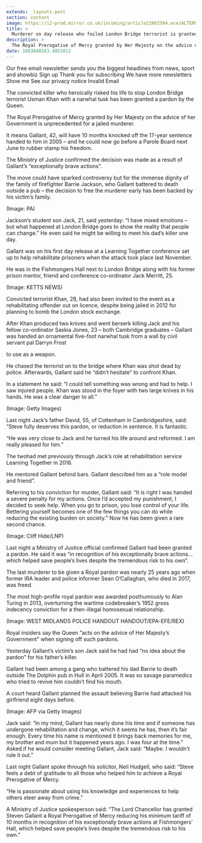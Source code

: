 ```yaml
--- 
extends: _layouts.post 
section: content 
image: https://i2-prod.mirror.co.uk/incoming/article22862504.ece/ALTERNATES/s1200/0_Incident-on-London-Bridge.jpg 
title: > 
  Murderer on day release who foiled London Bridge terrorist is granted sentence cut by Queen 
description: > 
  The Royal Prerogative of Mercy granted by Her Majesty on the advice of her Government is unprecedented for a jailed murderer.He was in the Fishmongers Hall next to London Bridge along with his former prison mentor, friend and conference co-ordinator Jack Merritt, 25.The last murderer to be given a Royal pardon was nearly 25 years ago when former IRA leader and police informer Sean O’Callaghan, who died in 2017, was freed.The most high-profile royal pardon was awarded posthumously to Alan Turing in 2013, overturning the wartime codebreaker’s 1952 gross indecency conviction for a then-illegal homosexual relationship.I was four at the time.” Asked if he would consider meeting Gallant, Jack said: “Maybe. 
date: 1603048163.4852812 
--- 
```

Our free email newsletter sends you the biggest headlines from news, sport and showbiz Sign up Thank you for subscribing We have more newsletters Show me See our privacy notice Invalid Email

The convicted killer who heroically risked his life to stop London Bridge terrorist Usman Khan with a ­narwhal tusk has been granted a pardon by the Queen.

The Royal Prerogative of Mercy granted by Her Majesty on the advice of her Government is unprecedented for a jailed murderer.

It means Gallant, 42, will have 10 months knocked off the 17-year sentence handed to him in 2005 – and he could now go before a Parole Board next June to rubber stamp his freedom.

The Ministry of Justice confirmed the decision was made as a result of Gallant’s “exceptionally brave actions”.

The move could have sparked controversy but for the immense dignity of the family of firefighter Barrie Jackson, who Gallant battered to death outside a pub – the decision to free the murderer early has been backed by his victim’s family.

(Image: PA)

Jackson’s student son Jack, 21, said yesterday: “I have mixed emotions – but what happened at London Bridge goes to show the reality that people can change.” He even said he might be willing to meet his dad’s killer one day.

Gallant was on his first day release at a Learning Together conference set up to help rehabilitate prisoners when the attack took place last November.

He was in the Fishmongers Hall next to London Bridge along with his former prison mentor, friend and conference co-ordinator Jack Merritt, 25.

(Image: KETTS NEWS)

Convicted terrorist Khan, 28, had also been invited to the event as a rehabilitating offender out on licence, despite being jailed in 2012 for planning to bomb the London stock exchange.

After Khan produced two knives and went berserk killing Jack and his fellow co-ordinator Saskia Jones, 23 – both Cambridge graduates – Gallant was handed an ornamental five-foot narwhal tusk from a wall by civil servant pal Darryn Frost

to use as a weapon.

He chased the terrorist on to the bridge where Khan was shot dead by police. Afterwards, Gallant said he “didn’t hesitate” to confront Khan.

In a statement he said: “I could tell something was wrong and had to help. I saw injured people. Khan was stood in the foyer with two large knives in his hands. He was a clear danger to all.”

(Image: Getty Images)

Last night Jack’s father David, 55, of Cottenham in Cambridgeshire, said: “Steve fully deserves this pardon, or reduction in sentence. It is fantastic.

“He was very close to Jack and he turned his life around and reformed. I am really pleased for him.”

The twohad met previously through Jack’s role at rehabilitation service Learning Together in 2016.

He mentored Gallant behind bars. Gallant described him as a “role model and friend”.

Referring to his conviction for murder, Gallant said: “It is right I was handed a severe penalty for my actions. Once I’d accepted my punishment, I decided to seek help. When you go to prison, you lose control of your life. Bettering yourself becomes one of the few things you can do while reducing the existing burden on society.” Now he has been given a rare second chance.

(Image: Cliff Hide/LNP)

Last night a Ministry of Justice official confirmed Gallant had been granted a pardon. He said it was “in recognition of his exceptionally brave actions… which helped save people’s lives despite the tremendous risk to his own”.

The last murderer to be given a Royal pardon was nearly 25 years ago when former IRA leader and police informer Sean O’Callaghan, who died in 2017, was freed.

The most high-profile royal pardon was awarded posthumously to Alan Turing in 2013, overturning the wartime codebreaker’s 1952 gross indecency conviction for a then-illegal homosexual relationship.

(Image: WEST MIDLANDS POLICE HANDOUT HANDOUT/EPA-EFE/REX)

Royal insiders say the Queen “acts on the advice of Her Majesty’s Government” when signing off such pardons.

Yesterday Gallant’s victim’s son Jack said he had had “no idea about the pardon” for his father’s killer.

Gallant had been among a gang who battered his dad Barrie to death outside The Dolphin pub in Hull in April 2005. It was so savage paramedics who tried to revive him couldn’t find his mouth.

A court heard Gallant planned the assault believing Barrie had attacked his girlfriend eight days before.

(Image: AFP via Getty Images)

Jack said: “In my mind, Gallant has nearly done his time and if someone has undergone rehabilitation and change, which it seems he has, then it’s fair enough. Every time his name is mentioned it brings back memories for me, my brother and mum but it happened years ago. I was four at the time.” Asked if he would consider meeting Gallant, Jack said: “Maybe. I wouldn’t rule it out.”

Last night Gallant spoke through his solicitor, Neil Hudgell, who said: “Steve feels a debt of gratitude to all those who helped him to achieve a Royal Prerogative of Mercy.

“He is passionate about using his knowledge and experiences to help others steer away from crime.”

A Ministry of Justice spokesperson said: “The Lord Chancellor has granted Steven Gallant a Royal Prerogative of Mercy reducing his minimum tariff of 10 months in recognition of his exceptionally brave actions at Fishmongers’ Hall, which helped save people’s lives despite the tremendous risk to his own.”